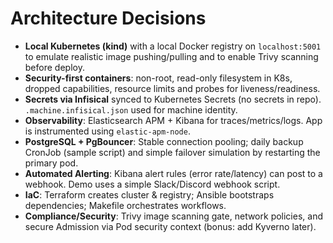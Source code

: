 # Architecture Decisions

- **Local Kubernetes (kind)** with a local Docker registry on `localhost:5001` to emulate realistic image pushing/pulling and to enable Trivy scanning before deploy.
- **Security-first containers**: non-root, read-only filesystem in K8s, dropped capabilities, resource limits and probes for liveness/readiness.
- **Secrets via Infisical** synced to Kubernetes Secrets (no secrets in repo). `.machine.infisical.json` used for machine identity.
- **Observability**: Elasticsearch APM + Kibana for traces/metrics/logs. App is instrumented using `elastic-apm-node`.
- **PostgreSQL + PgBouncer**: Stable connection pooling; daily backup CronJob (sample script) and simple failover simulation by restarting the primary pod.
- **Automated Alerting**: Kibana alert rules (error rate/latency) can post to a webhook. Demo uses a simple Slack/Discord webhook script.
- **IaC**: Terraform creates cluster & registry; Ansible bootstraps dependencies; Makefile orchestrates workflows.
- **Compliance/Security**: Trivy image scanning gate, network policies, and secure Admission via Pod security context (bonus: add Kyverno later).
